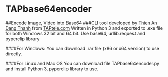 # TAPbase64encoder
##Encode Image, Video into Base64
###CLI tool developed by [Thien An Dang Thanh](https://github.com/tadt1909) from [TAPtele.com](http://taptele.com/)
Written in Python 3 and exported to .exe file for both Windows 32 bit and 64 bit.
Use base64, urllib.request and pyperclip library

####For Windows:
You can download .rar file (x86 or x64 version) to use directly.

####For Linux and Mac OS
You can download file TAPbase64encoder.py and install Python 3, pyperclip library to use.